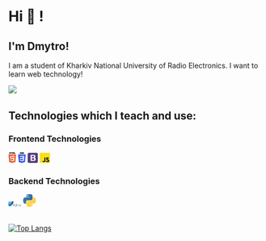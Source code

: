 # Hi 👋 !

## I'm Dmytro!

I am a student of Kharkiv National University of Radio Electronics. I want to learn web technology! 

![](https://komarev.com/ghpvc/?username=asabeneh&color=green)

## Technologies which I teach and use:

### Frontend Technologies

<div>
  <img src ="./images/html-5.svg" alt="HTML5 logo" width="3%" title='HTML5'/>
  <img src ="./images/css-3.svg" alt="CSS3 logo" width="3%" title='CSS3'/>
  <img src ="./images/bootstrap.svg" alt="Bootstrap logo" width="4%" title='Bootstrap'/>
  <img src ="./images/javascript.svg" alt="JavaScript logo" width="4%" title='JavaScript'/>
<div> 

### Backend Technologies

<div>
  <img src ="./images/sqlite.svg" alt="sqlite logo" width="5%" title='sqlite'/>
  <img src ="./images/python.svg" alt="Python logo" width="5%" title='Python'/>
</div>
 
 <br>
  
[![Top Langs](https://github-readme-stats.vercel.app/api/top-langs/?username=Belphin&layout)](https://github.com/Belphin/github-readme-stats)
